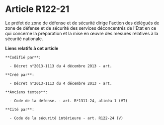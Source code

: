 # Article R122-21

Le préfet de zone de défense et de sécurité dirige l'action des délégués de zone de défense et de sécurité des services
déconcentrés de l'Etat en ce qui concerne la préparation et la mise en œuvre des mesures relatives à la sécurité nationale.

**Liens relatifs à cet article**

	**Codifié par**:

	  - Décret n°2013-1113 du 4 décembre 2013 - art.

	**Créé par**:

	  - Décret n°2013-1113 du 4 décembre 2013 - art.

	**Anciens textes**:

	  - Code de la défense. - art. R*1311-24, alinéa 1 (VT)

	**Cité par**:

	  - Code de la sécurité intérieure - art. R122-24 (V)

